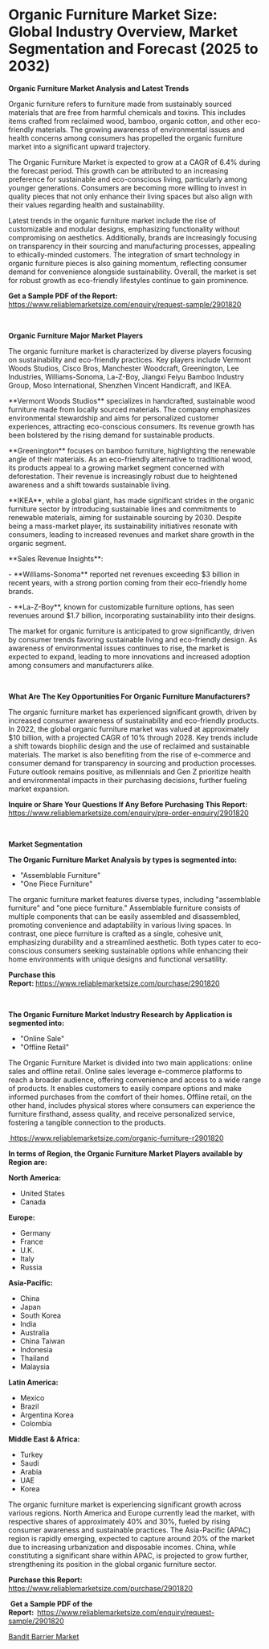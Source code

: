 <p><h1>Organic Furniture Market Size: Global Industry Overview, Market Segmentation and Forecast (2025 to 2032)</h1></p><p><strong>Organic Furniture Market Analysis and Latest Trends</strong></p>
<p><p>Organic furniture refers to furniture made from sustainably sourced materials that are free from harmful chemicals and toxins. This includes items crafted from reclaimed wood, bamboo, organic cotton, and other eco-friendly materials. The growing awareness of environmental issues and health concerns among consumers has propelled the organic furniture market into a significant upward trajectory.</p><p>The Organic Furniture Market is expected to grow at a CAGR of 6.4% during the forecast period. This growth can be attributed to an increasing preference for sustainable and eco-conscious living, particularly among younger generations. Consumers are becoming more willing to invest in quality pieces that not only enhance their living spaces but also align with their values regarding health and sustainability.</p><p>Latest trends in the organic furniture market include the rise of customizable and modular designs, emphasizing functionality without compromising on aesthetics. Additionally, brands are increasingly focusing on transparency in their sourcing and manufacturing processes, appealing to ethically-minded customers. The integration of smart technology in organic furniture pieces is also gaining momentum, reflecting consumer demand for convenience alongside sustainability. Overall, the market is set for robust growth as eco-friendly lifestyles continue to gain prominence.</p></p>
<p><strong>Get a Sample PDF of the Report:&nbsp;</strong> <a href="https://www.reliablemarketsize.com/enquiry/request-sample/2901820?utm_campaign=2281&utm_medium=2&utm_source=Github&utm_content=ia&utm_term=16032025&utm_id=organic-furniture">https://www.reliablemarketsize.com/enquiry/request-sample/2901820</a></p>
<p>&nbsp;</p>
<p><strong>Organic Furniture Major Market Players</strong></p>
<p><p>The organic furniture market is characterized by diverse players focusing on sustainability and eco-friendly practices. Key players include Vermont Woods Studios, Cisco Bros, Manchester Woodcraft, Greenington, Lee Industries, Williams-Sonoma, La-Z-Boy, Jiangxi Feiyu Bamboo Industry Group, Moso International, Shenzhen Vincent Handicraft, and IKEA.</p><p>**Vermont Woods Studios** specializes in handcrafted, sustainable wood furniture made from locally sourced materials. The company emphasizes environmental stewardship and aims for personalized customer experiences, attracting eco-conscious consumers. Its revenue growth has been bolstered by the rising demand for sustainable products.</p><p>**Greenington** focuses on bamboo furniture, highlighting the renewable angle of their materials. As an eco-friendly alternative to traditional wood, its products appeal to a growing market segment concerned with deforestation. Their revenue is increasingly robust due to heightened awareness and a shift towards sustainable living.</p><p>**IKEA**, while a global giant, has made significant strides in the organic furniture sector by introducing sustainable lines and commitments to renewable materials, aiming for sustainable sourcing by 2030. Despite being a mass-market player, its sustainability initiatives resonate with consumers, leading to increased revenues and market share growth in the organic segment.</p><p>**Sales Revenue Insights**: </p><p>- **Williams-Sonoma** reported net revenues exceeding $3 billion in recent years, with a strong portion coming from their eco-friendly home brands.</p><p>- **La-Z-Boy**, known for customizable furniture options, has seen revenues around $1.7 billion, incorporating sustainability into their designs.</p><p>The market for organic furniture is anticipated to grow significantly, driven by consumer trends favoring sustainable living and eco-friendly design. As awareness of environmental issues continues to rise, the market is expected to expand, leading to more innovations and increased adoption among consumers and manufacturers alike.</p></p>
<p>&nbsp;</p>
<p><strong>What Are The Key Opportunities For Organic Furniture Manufacturers?</strong></p>
<p><p>The organic furniture market has experienced significant growth, driven by increased consumer awareness of sustainability and eco-friendly products. In 2022, the global organic furniture market was valued at approximately $10 billion, with a projected CAGR of 10% through 2028. Key trends include a shift towards biophilic design and the use of reclaimed and sustainable materials. The market is also benefiting from the rise of e-commerce and consumer demand for transparency in sourcing and production processes. Future outlook remains positive, as millennials and Gen Z prioritize health and environmental impacts in their purchasing decisions, further fueling market expansion.</p></p>
<p><strong>Inquire or Share Your Questions If Any Before Purchasing This Report:</strong> <a href="https://www.reliablemarketsize.com/enquiry/pre-order-enquiry/2901820?utm_campaign=2281&utm_medium=2&utm_source=Github&utm_content=ia&utm_term=16032025&utm_id=organic-furniture">https://www.reliablemarketsize.com/enquiry/pre-order-enquiry/2901820</a></p>
<p>&nbsp;</p>
<p><strong>Market Segmentation</strong></p>
<p><strong>The Organic Furniture Market Analysis by types is segmented into:</strong></p>
<p><ul><li>"Assemblable Furniture"</li><li>"One Piece Furniture"</li></ul></p>
<p><p>The organic furniture market features diverse types, including "assemblable furniture" and "one piece furniture." Assemblable furniture consists of multiple components that can be easily assembled and disassembled, promoting convenience and adaptability in various living spaces. In contrast, one piece furniture is crafted as a single, cohesive unit, emphasizing durability and a streamlined aesthetic. Both types cater to eco-conscious consumers seeking sustainable options while enhancing their home environments with unique designs and functional versatility.</p></p>
<p><strong>Purchase this Report:&nbsp;</strong><a href="https://www.reliablemarketsize.com/purchase/2901820?utm_campaign=2281&utm_medium=2&utm_source=Github&utm_content=ia&utm_term=16032025&utm_id=organic-furniture">https://www.reliablemarketsize.com/purchase/2901820</a></p>
<p>&nbsp;</p>
<p><strong>The Organic Furniture Market Industry Research by Application is segmented into:</strong></p>
<p><ul><li>"Online Sale"</li><li>"Offline Retail"</li></ul></p>
<p><p>The Organic Furniture Market is divided into two main applications: online sales and offline retail. Online sales leverage e-commerce platforms to reach a broader audience, offering convenience and access to a wide range of products. It enables customers to easily compare options and make informed purchases from the comfort of their homes. Offline retail, on the other hand, includes physical stores where consumers can experience the furniture firsthand, assess quality, and receive personalized service, fostering a tangible connection to the products.</p></p>
<p><a href="https://www.reliablemarketsize.com/organic-furniture-r2901820?utm_campaign=2281&utm_medium=2&utm_source=Github&utm_content=ia&utm_term=16032025&utm_id=organic-furniture">&nbsp;https://www.reliablemarketsize.com/organic-furniture-r2901820</a></p>
<p><strong>In terms of Region, the Organic Furniture Market Players available by Region are:</strong></p>
<p>
    <p> <strong> North America: </strong>
        <ul>
            <li>United States</li>
            <li>Canada</li>
        </ul>
        </p> 
    <p> <strong> Europe: </strong>
        <ul>
            <li>Germany</li>
            <li>France</li>
            <li>U.K.</li>
            <li>Italy</li>
            <li>Russia</li>
        </ul>
        </p> 
    <p> <strong> Asia-Pacific: </strong>
        <ul>
            <li>China</li>
            <li>Japan</li>
            <li>South Korea</li>
            <li>India</li>
            <li>Australia</li>
            <li>China Taiwan</li>
            <li>Indonesia</li>
            <li>Thailand</li>
            <li>Malaysia</li>
        </ul>
        </p> 
    <p> <strong> Latin America: </strong>
        <ul>
            <li>Mexico</li>
            <li>Brazil</li>
            <li>Argentina Korea</li>
            <li>Colombia</li>
        </ul>
        </p> 
    <p> <strong> Middle East & Africa: </strong>
        <ul>
            <li>Turkey</li>
            <li>Saudi</li>
            <li>Arabia</li>
            <li>UAE</li>
            <li>Korea</li>
        </ul>
    </p>
    </p>
<p><p>The organic furniture market is experiencing significant growth across various regions. North America and Europe currently lead the market, with respective shares of approximately 40% and 30%, fueled by rising consumer awareness and sustainable practices. The Asia-Pacific (APAC) region is rapidly emerging, expected to capture around 20% of the market due to increasing urbanization and disposable incomes. China, while constituting a significant share within APAC, is projected to grow further, strengthening its position in the global organic furniture sector.</p></p>
<p><strong>Purchase this Report: </strong><a href="https://www.reliablemarketsize.com/purchase/2901820?utm_campaign=2281&utm_medium=2&utm_source=Github&utm_content=ia&utm_term=16032025&utm_id=organic-furniture">https://www.reliablemarketsize.com/purchase/2901820</a></p>
<p>&nbsp;<strong>Get a Sample PDF of the Report:&nbsp;&nbsp;</strong><a href="https://www.reliablemarketsize.com/enquiry/request-sample/2901820?utm_campaign=2281&utm_medium=2&utm_source=Github&utm_content=ia&utm_term=16032025&utm_id=organic-furniture">https://www.reliablemarketsize.com/enquiry/request-sample/2901820</a></p>
<p><strong></strong></p>
<p><p><a href="https://github.com/gullattedenna/Market-Research-Report-List-1/blob/main/bandit-barrier-market.md?utm_campaign=2281&utm_medium=2&utm_source=Github&utm_content=ia&utm_term=16032025&utm_id=organic-furniture">Bandit Barrier Market</a></p></p>
